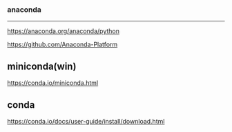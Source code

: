 ### anaconda
---
https://anaconda.org/anaconda/python

https://github.com/Anaconda-Platform


## miniconda(win)
https://conda.io/miniconda.html



## conda
https://conda.io/docs/user-guide/install/download.html

